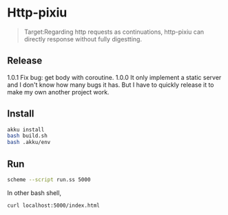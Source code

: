 # Http-pixiu

>Target:Regarding http requests as continuations, http-pixiu can directly response without fully digestting.

## Release 
1.0.1 Fix bug: get body with coroutine.
1.0.0 It only implement a static server and I don't know how many bugs it has. But I have to quickly release it to make my own another project work.

## Install

```bash
akku install
bash build.sh
bash .akku/env
```

## Run

```bash
scheme --script run.ss 5000
```

In other bash shell, 
```bash
curl localhost:5000/index.html
```